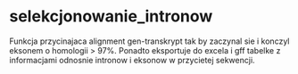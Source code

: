 # selekcjonowanie_intronow
Funkcja przycinajaca alignment gen-transkrypt tak by zaczynal sie i konczyl eksonem o homologii > 97%. Ponadto eksportuje do excela i gff tabelke z informacjami odnosnie intronow i eksonow w przycietej sekwencji.
